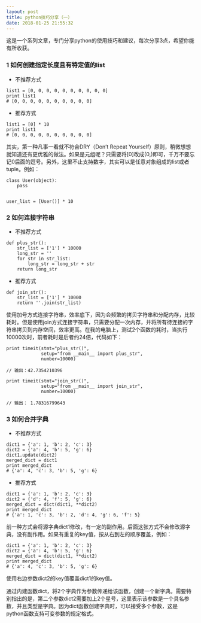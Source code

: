 ```yaml
---
layout: post
title: python技巧分享（一）
date: 2018-01-25 21:55:32
---
```


这是一个系列文章，专门分享python的使用技巧和建议，每次分享3点，希望你能有所收获。

### 1 如何创建指定长度且有特定值的list

- 不推荐方式

```
list1 = [0, 0, 0, 0, 0, 0, 0, 0, 0, 0]
print list1
# [0, 0, 0, 0, 0, 0, 0, 0, 0, 0]
```

- 推荐方式

```
list1 = [0] * 10
print list1
# [0, 0, 0, 0, 0, 0, 0, 0, 0, 0]
```

其实，第一种凡事一看就不符合DRY（Don’t Repeat Yourself）原则，稍微想想就知道还有更优雅的做法。如果是元组呢？只需要将[0]改成(0,)即可，千万不要忘记0后面的逗号。另外，这里不止支持数字，其实可以是任意对象组成的list或者tuple。例如：

```
class User(object):
    pass


user_list = [User()] * 10
```

### 2 如何连接字符串

- 不推荐方式

```
def plus_str():
    str_list = ['1'] * 10000
    long_str = ''
    for str in str_list:
        long_str = long_str + str
    return long_str
```

- 推荐方式

```
def join_str():
    str_list = ['1'] * 10000
    return ''.join(str_list)
```

使用加号方式连接字符串，效率底下，因为会频繁的拷贝字符串和分配内存，比较耗时。但是使用join方式连接字符串，只需要分配一次内存，并将所有待连接的字符串拷贝到内存空间，效率更高。在我的电脑上，测试2个函数的耗时，当执行10000次时，前者耗时是后者约24倍，代码如下：

```
print timeit(stmt="plus_str()",
             setup="from __main__ import plus_str",
             number=10000)

// 输出：42.7354210396

print timeit(stmt="join_str()",
             setup="from __main__ import join_str",
             number=10000)

// 输出： 1.78316799643
```


### 3 如何合并字典

- 不推荐方式

```
dict1 = {'a': 1, 'b': 2, 'c': 3}
dict2 = {'a': 4, 'b': 5, 'g': 6}
dict1.update(dict2)
merged_dict = dict1
print merged_dict
# {'a': 4, 'c': 3, 'b': 5, 'g': 6}
```

- 推荐方式

```
dict1 = {'a': 1, 'b': 2, 'c': 3}
dict2 = {'d': 4, 'f': 5, 'g': 6}
merged_dict = dict(dict1, **dict2)
print merged_dict
# {'a': 1, 'c': 3, 'b': 2, 'd': 4, 'g': 6, 'f': 5}
```

前一种方式会将源字典dict1修改，有一定的副作用。后面这张方式不会修改源字典，没有副作用。如果有重复的key值，按从右到左的顺序覆盖，例如：

```
dict1 = {'a': 1, 'b': 2, 'c': 3}
dict2 = {'a': 4, 'b': 5, 'g': 6}
merged_dict = dict(dict1, **dict2)
print merged_dict
# {'a': 4, 'c': 3, 'b': 5, 'g': 6}
```
使用右边参数dict2的key值覆盖dict1的key值。

通过内建函数dict，将2个字典作为参数传递给该函数，创建一个新字典。需要特别指出的是，第二个参数dict2需要加上2个星号，这里表示该参数是一个具名参数，并且类型是字典。因为dict函数创建字典时，可以接受多个参数，这是python函数支持可变参数的规定格式。


